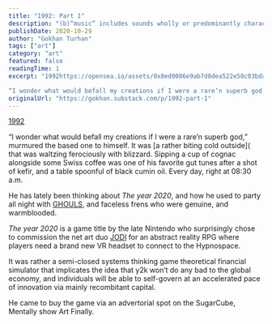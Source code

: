 ```yaml
---
title: "1992: Part 1"
description: "(b)“music” includes sounds wholly or predominantly characterised by the emission of a succession of repetitive beats."
publishDate: 2020-10-29
author: "Gokhan Turhan"
tags: ["art"]
category: "art"
featured: false
readingTime: 1
excerpt: "1992https://opensea.io/assets/0x8ed0086e9ab7d8dea522e58c03bda45c32c77f66/13

“I wonder what would befall my creations if I were a rare’n superb god,” murmured the based one to himself. It was a..."
originalUrl: "https://gokhan.substack.com/p/1992-part-1"
---
```


[1992](https://opensea.io/assets/0x8ed0086e9ab7d8dea522e58c03bda45c32c77f66/13)

“I wonder what would befall my creations if I were a rare’n superb god,” murmured the based one to himself. It was [a rather biting cold outside](<YouTubeEmbed id="yib6V0WE0EI" /> that was waltzing ferociously with blizzard. Sipping a cup of cognac alongside some Swiss coffee was one of his favorite gut tunes after a shot of kefir, and a table spoonful of black cumin oil. Every day, right at 08:30 a.m.

He has lately been thinking about *The year 2020*, and how he used to party all night with [GHOULS](https://based.fun/), and faceless frens who were genuine, and warmblooded.

*The year 2020* is a game title by the late Nintendo who surprisingly chose to commission the net art duo [JODI](https://joid.org/archive/) for an abstract reality RPG where players need a brand new VR headset to connect to the Hypnospace.

It was rather a semi-closed systems thinking game theoretical financial simulator that implicates the idea that y2k won’t do any bad to the global economy, and individuals will be able to self-govern at an accelerated pace of innovation via mainly recombitant capital.

He came to buy the game via an advertorial spot on the SugarCube, Mentally show Art Finally.